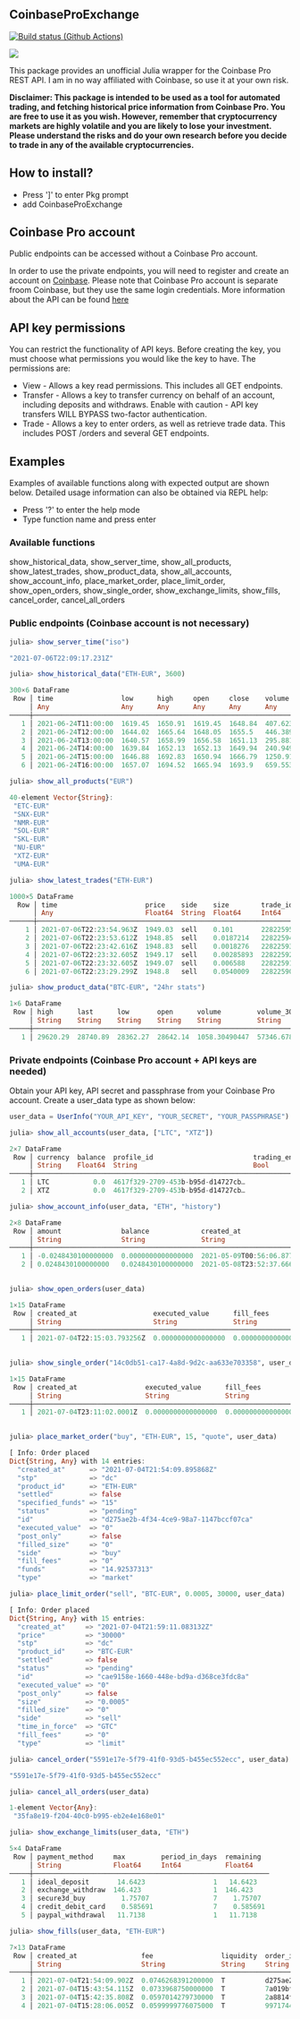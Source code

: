 ## CoinbaseProExchange

[![Build status (Github Actions)](https://github.com/vnegi10/CoinbaseProExchange.jl/workflows/CI/badge.svg)](https://github.com/vnegi10/CoinbaseProExchange.jl/actions)

[![](https://img.shields.io/badge/docs-stable-blue.svg)](https://vnegi10.github.io/CoinbaseProExchange.jl/stable)

This package provides an unofficial Julia wrapper for the Coinbase Pro REST API. I am in no way affiliated with Coinbase, so use it at your own risk.

**Disclaimer: This package is intended to be used as a tool for automated trading, and fetching historical price information from Coinbase Pro. You are free to use it as you wish. However, remember that cryptocurrency markets are highly volatile and you are likely to lose your investment. Please understand the risks and do your own research before you decide to trade in any of the available cryptocurrencies.**

## How to install?

* Press ']' to enter Pkg prompt
* add CoinbaseProExchange

## Coinbase Pro account

Public endpoints can be accessed without a Coinbase Pro account.

In order to use the private endpoints, you will need to register and create an account on [Coinbase](https://www.coinbase.com/). Please note that Coinbase Pro account is separate froom Coinbase, but they use the same login credentials. More information about the API can be found [here](https://docs.pro.coinbase.com/#api)

## API key permissions

You can restrict the functionality of API keys. Before creating the key, you must choose what permissions you would like the key to have. The permissions are:

* View - Allows a key read permissions. This includes all GET endpoints.
* Transfer - Allows a key to transfer currency on behalf of an account, including deposits and   withdraws. Enable with caution - API key transfers WILL BYPASS two-factor authentication.
* Trade - Allows a key to enter orders, as well as retrieve trade data. This includes POST /orders and several GET endpoints.

## Examples

Examples of available functions along with expected output are shown below. Detailed usage information can also be obtained via REPL help:
* Press '?' to enter the help mode
* Type function name and press enter

### Available functions

show_historical_data, show_server_time, show_all_products, show_latest_trades, show_product_data, show_all_accounts, show_account_info, place_market_order, place_limit_order, show_open_orders, show_single_order, show_exchange_limits, show_fills, cancel_order, cancel_all_orders

### Public endpoints (Coinbase account is not necessary)

```julia
julia> show_server_time("iso")

"2021-07-06T22:09:17.231Z"
```

```julia
julia> show_historical_data("ETH-EUR", 3600)

300×6 DataFrame
 Row │ time                 low      high     open     close    volume  
     │ Any                  Any      Any      Any      Any      Any     
─────┼──────────────────────────────────────────────────────────────────
   1 │ 2021-06-24T11:00:00  1619.45  1650.91  1619.45  1648.84  407.623
   2 │ 2021-06-24T12:00:00  1644.02  1665.64  1648.05  1655.5   446.389
   3 │ 2021-06-24T13:00:00  1640.57  1658.99  1656.58  1651.13  295.881
   4 │ 2021-06-24T14:00:00  1639.84  1652.13  1652.13  1649.94  240.949
   5 │ 2021-06-24T15:00:00  1646.88  1692.83  1650.94  1666.79  1250.91
   6 │ 2021-06-24T16:00:00  1657.07  1694.52  1665.94  1693.9   659.553
```

```julia
julia> show_all_products("EUR")

40-element Vector{String}:
 "ETC-EUR"
 "SNX-EUR"
 "NMR-EUR"
 "SOL-EUR"
 "SKL-EUR"
 "NU-EUR"
 "XTZ-EUR"
 "UMA-EUR"
```

```julia
julia> show_latest_trades("ETH-EUR")

1000×5 DataFrame
  Row │ time                      price    side    size        trade_id 
      │ Any                       Float64  String  Float64     Int64    
──────┼─────────────────────────────────────────────────────────────────
    1 │ 2021-07-06T22:23:54.963Z  1949.03  sell    0.101       22822595
    2 │ 2021-07-06T22:23:53.612Z  1948.85  sell    0.0187214   22822594
    3 │ 2021-07-06T22:23:42.616Z  1948.83  sell    0.0018276   22822593
    4 │ 2021-07-06T22:23:32.605Z  1949.17  sell    0.00285893  22822592
    5 │ 2021-07-06T22:23:32.605Z  1949.07  sell    0.006588    22822591
    6 │ 2021-07-06T22:23:29.299Z  1948.8   sell    0.0540009   22822590
```

```julia
julia> show_product_data("BTC-EUR", "24hr stats")

1×6 DataFrame
 Row │ high      last      low       open      volume         volume_30day   
     │ String    String    String    String    String         String         
─────┼───────────────────────────────────────────────────────────────────────
   1 │ 29620.29  28740.89  28362.27  28642.14  1058.30490447  57346.67861744
```

### Private endpoints (Coinbase Pro account + API keys are needed)

Obtain your API key, API secret and passphrase from your Coinbase Pro account. Create a user_data type as shown below:

```julia
user_data = UserInfo("YOUR_API_KEY", "YOUR_SECRET", "YOUR_PASSPHRASE")
```

```julia
julia> show_all_accounts(user_data, ["LTC", "XTZ"])

2×7 DataFrame
 Row │ currency  balance  profile_id                         trading_enabled  id                                 hold  ⋯
     │ String    Float64  String                             Bool             String                             Float ⋯
─────┼──────────────────────────────────────────────────────────────────────────────────────────────────────────────────
   1 │ LTC           0.0  4617f329-2709-453b-b95d-d14727cb…             true  eed5095d-848e-490c-8738-2f2073e7…      0 ⋯
   2 │ XTZ           0.0  4617f329-2709-453b-b95d-d14727cb…             true  21f6c731-91f7-44bf-ad9e-97cc2dfb…      0
```

```julia
julia> show_account_info(user_data, "ETH", "history")

2×8 DataFrame
 Row │ amount               balance             created_at                   order_id                           produc ⋯
     │ String               String              String                       String                             String ⋯
─────┼──────────────────────────────────────────────────────────────────────────────────────────────────────────────────
   1 │ -0.0248430100000000  0.0000000000000000  2021-05-09T00:56:06.877638Z  561bd042-9bd8-412f-a905-2a231e77…  ETH-EU ⋯
   2 │ 0.0248430100000000   0.0248430100000000  2021-05-08T23:52:37.666196Z  496f1b74-5a66-45dd-9f6e-817da994…  ETH-EU
                                                                                                       4 columns omitted
```

```julia
julia> show_open_orders(user_data)

1×15 DataFrame
 Row │ created_at                   executed_value      fill_fees           filled_size  id                            ⋯
     │ String                       String              String              String       String                        ⋯
─────┼──────────────────────────────────────────────────────────────────────────────────────────────────────────────────
   1 │ 2021-07-04T22:15:03.793256Z  0.0000000000000000  0.0000000000000000  0.00000000   5591e17e-5f79-41f0-93d5-b455e ⋯
                                                                                                      11 columns omitted
```

```julia
julia> show_single_order("14c0db51-ca17-4a8d-9d2c-aa633e703358", user_data)

1×15 DataFrame
 Row │ created_at                 executed_value      fill_fees           filled_size  id                              ⋯
     │ String                     String              String              String       String                          ⋯
─────┼──────────────────────────────────────────────────────────────────────────────────────────────────────────────────
   1 │ 2021-07-04T23:11:02.0001Z  0.0000000000000000  0.0000000000000000  0.00000000   14c0db51-ca17-4a8d-9d2c-aa633e7 ⋯
                                                                                                      11 columns omitted
```

```julia
julia> place_market_order("buy", "ETH-EUR", 15, "quote", user_data)

[ Info: Order placed
Dict{String, Any} with 14 entries:
  "created_at"      => "2021-07-04T21:54:09.895868Z"
  "stp"             => "dc"
  "product_id"      => "ETH-EUR"
  "settled"         => false
  "specified_funds" => "15"
  "status"          => "pending"
  "id"              => "d275ae2b-4f34-4ce9-98a7-1147bccf07ca"
  "executed_value"  => "0"
  "post_only"       => false
  "filled_size"     => "0"
  "side"            => "buy"
  "fill_fees"       => "0"
  "funds"           => "14.92537313"
  "type"            => "market"
```

```julia
julia> place_limit_order("sell", "BTC-EUR", 0.0005, 30000, user_data)

[ Info: Order placed
Dict{String, Any} with 15 entries:
  "created_at"     => "2021-07-04T21:59:11.083132Z"
  "price"          => "30000"
  "stp"            => "dc"
  "product_id"     => "BTC-EUR"
  "settled"        => false
  "status"         => "pending"
  "id"             => "cae9158e-1660-448e-bd9a-d368ce3fdc8a"
  "executed_value" => "0"
  "post_only"      => false
  "size"           => "0.0005"
  "filled_size"    => "0"
  "side"           => "sell"
  "time_in_force"  => "GTC"
  "fill_fees"      => "0"
  "type"           => "limit"
```

```julia
julia> cancel_order("5591e17e-5f79-41f0-93d5-b455ec552ecc", user_data)

"5591e17e-5f79-41f0-93d5-b455ec552ecc"
```

```julia
julia> cancel_all_orders(user_data)

1-element Vector{Any}:
 "35fa8e19-f204-40c0-b995-eb2e4e168e01"
```

```julia
julia> show_exchange_limits(user_data, "ETH")

5×4 DataFrame
 Row │ payment_method     max         period_in_days  remaining  
     │ String             Float64     Int64           Float64    
─────┼───────────────────────────────────────────────────────────
   1 │ ideal_deposit       14.6423                 1   14.6423
   2 │ exchange_withdraw  146.423                  1  146.423
   3 │ secure3d_buy         1.75707                7    1.75707
   4 │ credit_debit_card    0.585691               7    0.585691
   5 │ paypal_withdrawal   11.7138                 1   11.7138
```

```julia
julia> show_fills(user_data, "ETH-EUR")

7×13 DataFrame
 Row │ created_at                fee                 liquidity  order_id                           price   ⋯
     │ String                    String              String     String                             String  ⋯
─────┼──────────────────────────────────────────────────────────────────────────────────────────────────────
   1 │ 2021-07-04T21:54:09.902Z  0.0746268391200000  T          d275ae2b-4f34-4ce9-98a7-1147bccf…  2003.90 ⋯
   2 │ 2021-07-04T15:43:54.115Z  0.0733968750000000  T          7a019bf8-bee8-4001-bb34-e3d6f3e6…  1957.25
   3 │ 2021-07-04T15:42:35.808Z  0.0597014279730000  T          2a8814f1-76d3-4fa2-bb0a-6f25e050…  1956.42
   4 │ 2021-07-04T15:28:06.005Z  0.0599999776075000  T          9971744a-d308-4481-950d-e2ada197…  1953.35
```











